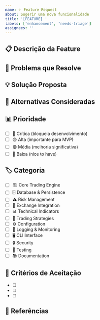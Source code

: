 ```yaml
---
name: ✨ Feature Request
about: Sugerir uma nova funcionalidade
title: '[FEATURE] '
labels: ['enhancement', 'needs-triage']
assignees: ''
---
```


## 📋 Descrição da Feature
<!-- Descreva claramente a funcionalidade que você gostaria de ver implementada -->

## 🎯 Problema que Resolve
<!-- Que problema esta feature resolve? -->

## 💡 Solução Proposta
<!-- Descreva como você gostaria que funcionasse -->

## 🔄 Alternativas Consideradas
<!-- Outras soluções que você considerou -->

## 📊 Prioridade
- [ ] 🔴 Crítica (bloqueia desenvolvimento)
- [ ] 🟡 Alta (importante para MVP)
- [ ] 🟢 Média (melhoria significativa)
- [ ] 🔵 Baixa (nice to have)

## 🏷️ Categoria
- [ ] 🏗️ Core Trading Engine
- [ ] 🗄️ Database & Persistence
- [ ] ⚠️ Risk Management
- [ ] 🔌 Exchange Integration
- [ ] 📊 Technical Indicators
- [ ] 🎯 Trading Strategies
- [ ] ⚙️ Configuration
- [ ] 📝 Logging & Monitoring
- [ ] 🖥️ CLI Interface
- [ ] 🔒 Security
- [ ] 🧪 Testing
- [ ] 📚 Documentation

## 📝 Critérios de Aceitação
<!-- Liste os critérios que devem ser atendidos para considerar a feature completa -->
- [ ] 
- [ ] 
- [ ] 

## 🔗 Referências
<!-- Links para issues relacionadas, documentação, etc. -->
